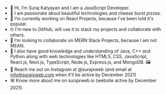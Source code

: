 - 👋 Hi, I’m Suraj Katyayan and I am a JavaScript Developer.
- 👀 I am passionate about beautiful technologies and cheese burst pizzas.
- 🌱 I’m currently working on React Projects, because I've been told it's popular.
- 🤓 I'm new to GitHub, will use it to stack my projects and collaborate with others.
- 🤝 I’m looking to collaborate on MERN Stack Projects, because I am not MEAN.
- 🧠 I also have good knowledge and understanding of Java, C++ and Python along with web technologies like HTML5, CSS, JavaScript, React.js, Next.js, TypeScript, Node.js, Express.js, and MongoDB. 🖼
- 💌 Reach me out on Instagram at @surajxweb (and email at info@surajxweb.com when it'll be active by December 2021) 
- 🕸️ Know more about me on surajxweb.io (website active by December 2021).

<!---
surajxweb-io/surajxweb-io is a ✨ special ✨ repository because its `README.md` (this file) appears on your GitHub profile.
You can click the Preview link to take a look at your changes.
--->
